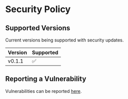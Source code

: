 # Security Policy

## Supported Versions

Current versions being supported with security updates.

| Version | Supported          |
| ------- | ------------------ |
| v0.1.1   | :white_check_mark: |

## Reporting a Vulnerability

Vulnerabilities can be reported [here](https://github.com/osinfra-io/terraform-google-project/security/advisories/new).
